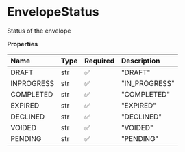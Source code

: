 # EnvelopeStatus

Status of the envelope

**Properties**

| Name       | Type | Required | Description   |
| :--------- | :--- | :------- | :------------ |
| DRAFT      | str  | ✅       | "DRAFT"       |
| INPROGRESS | str  | ✅       | "IN_PROGRESS" |
| COMPLETED  | str  | ✅       | "COMPLETED"   |
| EXPIRED    | str  | ✅       | "EXPIRED"     |
| DECLINED   | str  | ✅       | "DECLINED"    |
| VOIDED     | str  | ✅       | "VOIDED"      |
| PENDING    | str  | ✅       | "PENDING"     |
